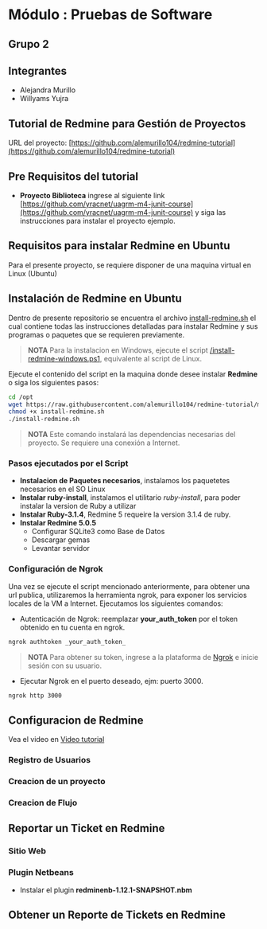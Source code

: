 # Módulo : Pruebas de Software

## Grupo 2

## Integrantes

- Alejandra Murillo
- Willyams Yujra

## Tutorial de Redmine para Gestión de Proyectos

URL del proyecto: [https://github.com/alemurillo104/redmine-tutorial](https://github.com/alemurillo104/redmine-tutorial)

## Pre Requisitos del tutorial

- **Proyecto Biblioteca** ingrese al siguiente link  [https://github.com/yracnet/uagrm-m4-junit-course](https://github.com/yracnet/uagrm-m4-junit-course) y siga las instrucciones para instalar el proyecto ejemplo. 

## Requisitos para instalar Redmine en Ubuntu
Para el presente proyecto, se requiere disponer de una maquina virtual en Linux (Ubuntu)

## Instalación de Redmine en Ubuntu

Dentro de presente repositorio se encuentra el archivo [install-redmine.sh](**install-redmine.sh**) el cual contiene todas las instrucciones detalladas para instalar Redmine y sus programas o paquetes que se requieren previamente.

> **NOTA**
> Para la instalacion en Windows, ejecute el script [/install-redmine-windows.ps1](install-redmine-windows.ps1), equivalente al script de Linux.

Ejecute el contenido del script en la maquina donde desee instalar **Redmine** o siga los siguientes pasos:

```sh
cd /opt
wget https://raw.githubusercontent.com/alemurillo104/redmine-tutorial/main/install-redmine.sh
chmod +x install-redmine.sh
./install-redmine.sh
```

> **NOTA**
> Este comando instalará las dependencias necesarias del proyecto. Se requiere una conexión a Internet.

### Pasos ejecutados por el Script

- **Instalacion de Paquetes necesarios**, instalamos los paquetetes necesarios en el SO Linux
- **Instalar ruby-install**, instalamos el utilitario _ruby-install_, para poder instalar la version de Ruby a utilizar
- **Instalar Ruby-3.1.4**, Redmine 5 requeire la version 3.1.4 de ruby. 
- **Instalar Redmine 5.0.5**
  - Configurar SQLite3 como Base de Datos
  - Descargar gemas
  - Levantar servidor

### Configuración de Ngrok 
Una vez se ejecute el script mencionado anteriormente, para obtener una url publica, utilizaremos la herramienta ngrok, para exponer los servicios locales de la VM a Internet.
Ejecutamos los siguientes comandos:
-  Autenticación de Ngrok: reemplazar **your_auth_token** por el token obtenido en tu cuenta en ngrok.
  
```bash
ngrok authtoken _your_auth_token_
```
> **NOTA**
> Para obtener su token, ingrese a la plataforma de [Ngrok](https://ngrok.com/) e inicie sesión con su usuario.

- Ejecutar Ngrok en el puerto deseado, ejm: puerto 3000.

```bash
ngrok http 3000
```

## Configuracion de Redmine
Vea el video en [Video tutorial](http://youtube/ddd)
### Registro de Usuarios
### Creacion de un proyecto
### Creacion de Flujo

## Reportar un Ticket en Redmine
### Sitio Web
### Plugin Netbeans
- Instalar el plugin **redminenb-1.12.1-SNAPSHOT.nbm**

## Obtener un Reporte de Tickets en Redmine
